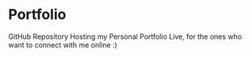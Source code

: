 # Portfolio
GitHub Repository Hosting my Personal Portfolio Live, for the ones who want to connect with me online :)
